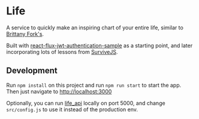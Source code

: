 # Life

A service to quickly make an inspiring chart of your entire life, similar to [Brittany Fork's](http://brittanyforks.com/life/).

Built with [react-flux-jwt-authentication-sample](https://github.com/auth0/react-flux-jwt-authentication-sample) as a starting point, and later incorporating lots of lessons from [SurviveJS](http://survivejs.com/).

## Development

Run `npm install` on this project and run `npm run start` to start the app. Then just navigate to [http://localhost:3000](http://localhost:3000)

Optionally, you can run [life_api](https://github.com/chadoh/life_api) locally on port 5000, and change `src/config.js` to use it instead of the production env.
